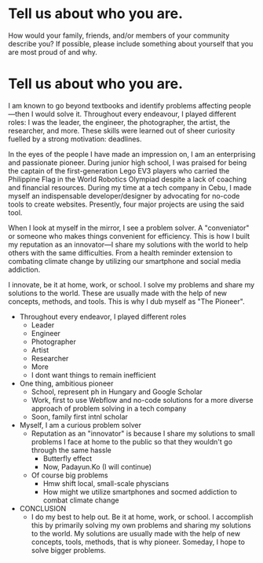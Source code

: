 # Tell us about who you are.

How would your family, friends, and/or members of your community describe you? If possible, please include something about yourself that you are most proud of and why.

# Tell us about who you are.

I am known to go beyond textbooks and identify problems affecting people—then I would solve it. Throughout every endeavour, I played different roles: I was the leader, the engineer, the photographer, the artist, the researcher, and more. These skills were learned out of sheer curiosity fuelled by a strong motivation: deadlines.

In the eyes of the people I have made an impression on, I am an enterprising and passionate pioneer. During junior high school, I was praised for being the captain of the first-generation Lego EV3 players who carried the Philippine Flag in the World Robotics Olympiad despite a lack of coaching and financial resources. During my time at a tech company in Cebu, I made myself an indispensable developer/designer by advocating for no-code tools to create websites. Presently, four major projects are using the said tool.

When I look at myself in the mirror, I see a problem solver. A "conveniator" or someone who makes things convenient for efficiency. This is how I built my reputation as an innovator—I share my solutions with the world to help others with the same difficulties. From a health reminder extension to combating climate change by utilizing our smartphone and social media addiction.

I innovate, be it at home, work, or school. I solve my problems and share my solutions to the world. These are usually made with the help of new concepts, methods, and tools. This is why I dub myself as "The Pioneer".

- Throughout every endeavor, I played different roles
    - Leader
    - Engineer
    - Photographer
    - Artist
    - Researcher
    - More
    - I dont want things to remain inefficient
- One thing, ambitious pioneer
    - School, represent ph in Hungary and Google Scholar
    - Work, first to use Webflow and no-code solutions for a more diverse approach of problem solving in a tech company
    - Soon, family first intnl scholar
- Myself, I am a curious problem solver
    - Reputation as an "innovator" is because I share my solutions to small problems I face at home to the public so that they wouldn't go through the same hassle
        - Butterfly effect
        - Now, Padayun.Ko (I will continue)
    - Of course big problems
        - Hmw shift local, small-scale physcians
        - How might we utilize smartphones and socmed addiction to combat climate change
- CONCLUSION
    - I do my best to help out. Be it at home, work, or school. I accomplish this by primarily solving my own problems and sharing my solutions to the world. My solutions are usually made with the help of new concepts, tools, methods, that is why pioneer. Someday, I hope to solve bigger problems.